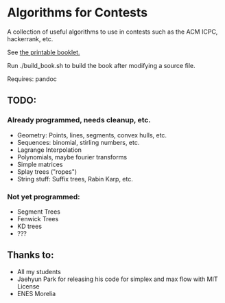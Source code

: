 # Algorithms for Contests

A collection of useful algorithms to use in contests such as the ACM ICPC, hackerrank, etc.

See [the printable booklet.](https://github.com/mraggi/ContestLibrary/blob/master/Markdown/OneForAll.pdf) 

Run ./build_book.sh to build the book after modifying a source file.

Requires:
pandoc


## TODO:

### Already programmed, needs cleanup, etc.
- Geometry: Points, lines, segments, convex hulls, etc.
- Sequences: binomial, stirling numbers, etc.
- Lagrange Interpolation
- Polynomials, maybe fourier transforms
- Simple matrices
- Splay trees ("ropes")
- String stuff: Suffix trees, Rabin Karp, etc.

### Not yet programmed:
- Segment Trees
- Fenwick Trees
- KD trees
- ???

## Thanks to:
- All my students
- Jaehyun Park for releasing his code for simplex and max flow with MIT License
- ENES Morelia
